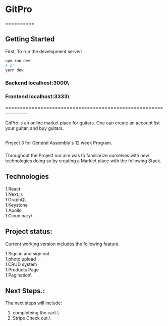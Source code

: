 
# GitPro
==========


## Getting Started

First, To run the development server:

```bash
npm run dev
# or
yarn dev
```
### Backend localhost:3000\
### Frontend localhost:3333\
==============================================================

GitPro is an online market place for guitars.
One can create an account list your guitar, and buy guitars.

##
Project 3 for General Assembly's 12 week Program.

###
Throughout the Project our aim was to familiarize ourselves with new technologies doing so by creating a Marklet place with the following Stack.

## Technologies

1.React\
1.Next.js\
1.GraphQL\
1.Keystone\
1.Apollo\
1.Cloudinary\

## Project status:

Current working version includes the following feature.

1.Sign in and sign out\
1.photo upload\
1.CRUD system\
1.Products Page\
1.Pagination\


## Next Steps.:

The next steps will include:
1. completeing the cart.\
1. Stripe Check out.\

